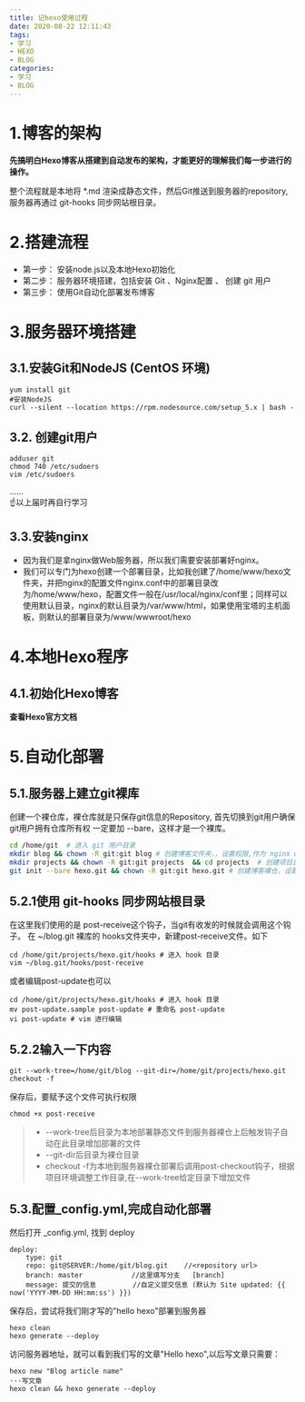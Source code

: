 ```yaml
---
title: 记hexo使用过程
date: 2020-08-22 12:11:43
tags:
- 学习
- HEXO
- BLOG
categories:
- 学习 
- BLOG
---
```

# 1.博客的架构  
**先搞明白Hexo博客从搭建到自动发布的架构，才能更好的理解我们每一步进行的操作。**  

整个流程就是本地将 *.md 渲染成静态文件，然后Git推送到服务器的repository,服务器再通过 git-hooks 同步网站根目录。  

# 2.搭建流程  

+ 第一步： 安装node.js以及本地Hexo初始化
+ 第二步： 服务器环境搭建，包括安装 Git 、Nginx配置 、 创建 git 用户
+ 第三步： 使用Git自动化部署发布博客  

# 3.服务器环境搭建
## 3.1.安装Git和NodeJS (CentOS 环境)
```
yum install git
#安装NodeJS
curl --silent --location https://rpm.nodesource.com/setup_5.x | bash -
```
## 3.2. 创建git用户
```
adduser git
chmod 740 /etc/sudoers
vim /etc/sudoers
```
……  
☝以上届时再自行学习  
## 3.3.安装nginx  
+ 因为我们是拿nginx做Web服务器，所以我们需要安装部署好nginx。
+ 我们可以专门为hexo创建一个部署目录，比如我创建了/home/www/hexo文件夹，并把nginx的配置文件nginx.conf中的部署目录改为/home/www/hexo，配置文件一般在/usr/local/nginx/conf里；同样可以使用默认目录，nginx的默认目录为/var/www/html，如果使用宝塔的主机面板，则默认的部署目录为/www/wwwroot/hexo

# 4.本地Hexo程序
## 4.1.初始化Hexo博客
**查看Hexo官方文档**

# 5.自动化部署
## 5.1.服务器上建立git裸库
创建一个裸仓库，裸仓库就是只保存git信息的Repository, 首先切换到git用户确保git用户拥有仓库所有权
一定要加 --bare，这样才是一个裸库。
```bash
cd /home/git  # 进入 git 用户目录
mkdir blog && chown -R git:git blog # 创建博客文件夹，，设置权限,作为 nginx web 目录
mkdir projects && chown -R git:git projects  && cd projects  # 创建项目目录，设置权限并进入
git init --bare hexo.git && chown -R git:git hexo.git # 创建博客裸仓，设置权限
```

## 5.2.1使用 git-hooks 同步网站根目录
在这里我们使用的是 post-receive这个钩子，当git有收发的时候就会调用这个钩子。 在 ~/blog.git 裸库的 hooks文件夹中，新建post-receive文件。如下
```
cd /home/git/projects/hexo.git/hooks # 进入 hook 目录
vim ~/blog.git/hooks/post-receive
```
或者编辑post-update也可以
```
cd /home/git/projects/hexo.git/hooks # 进入 hook 目录
mv post-update.sample post-update # 重命名 post-update
vi post-update # vim 进行编辑
```
## 5.2.2输入一下内容
```
git --work-tree=/home/git/blog --git-dir=/home/git/projects/hexo.git checkout -f 
```
保存后，要赋予这个文件可执行权限
```
chmod +x post-receive
```
> - --work-tree后目录为本地部署静态文件到服务器裸仓上后触发钩子自动在此目录增加部署的文件  
> - --git-dir后目录为裸仓目录    
> - checkout -f为本地到服务器裸仓部署后调用post-checkout钩子，根据项目环境调整工作目录,在--work-tree给定目录下增加文件   
## 5.3.配置_config.yml,完成自动化部署
然后打开 _config.yml, 找到 deploy  
```
deploy:
    type: git
    repo: git@SERVER:/home/git/blog.git    //<repository url>
    branch: master            //这里填写分支   [branch]
    message: 提交的信息         //自定义提交信息 (默认为 Site updated: {{ now('YYYY-MM-DD HH:mm:ss') }})
```
保存后，尝试将我们刚才写的"hello hexo"部署到服务器
```
hexo clean
hexo generate --deploy
```
访问服务器地址，就可以看到我们写的文章"Hello hexo",以后写文章只需要：
```
hexo new "Blog article name"
···写文章
hexo clean && hexo generate --deploy
```